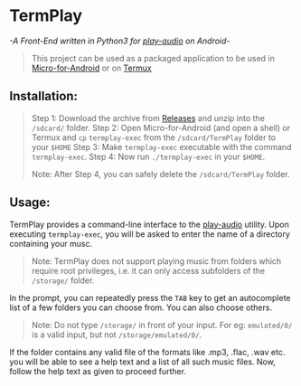 # TermPlay
*-A Front-End written in Python3 for [play-audio](https://github.com/termux/play-audio) on Android-*

> This project can be used as a packaged application to be used in [Micro-for-Android](https://github.com/TimeATronics/Micro-for-Android) or on [Termux](https://github.com/termux/termux-app)

## Installation:
> Step 1: Download the archive from [Releases](https://github.com/TimeATronics/TermPlay/releases) and unzip into the `/sdcard/` folder.
> Step 2: Open Micro-for-Android (and open a shell) or Termux and `cp` `termplay-exec` from the `/sdcard/TermPlay` folder to your `$HOME`
> Step 3: Make `termplay-exec` executable with the command `termplay-exec`.
> Step 4: Now run `./termplay-exec` in your `$HOME`.
> 
> Note: After Step 4, you can safely delete the `/sdcard/TermPlay` folder.
> 

## Usage:
TermPlay provides a command-line interface to the [play-audio](https://github.com/termux/play-audio) utility.
Upon executing `termplay-exec`, you will be asked to enter the name of a directory containing your musc.
> Note: TermPlay does not support playing music from folders which require root privileges, i.e. it can only access subfolders of the `/storage/` folder.
> 
In the prompt, you can repeatedly press the `TAB` key to get an autocomplete list of a few folders you can choose from. You can also choose others.
> Note: Do not type `/storage/` in front of your input. For eg: `emulated/0/` is a valid input, but not `/storage/emulated/0/`.
> 
If the folder contains any valid file of the formats like .mp3, .flac, .wav etc. you will be able to see a help text and a list of all such music files.
Now, follow the help text as given to proceed further.
